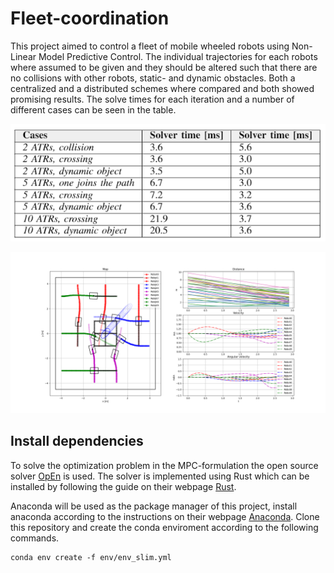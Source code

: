 # Fleet-coordination
This project aimed to control a fleet of mobile wheeled robots using Non-Linear Model Predictive Control. The individual trajectories for each robots where assumed to be given and they should be altered such that there are no collisions with other robots, static- and dynamic obstacles. Both a centralized and a distributed schemes where compared and both showed promising results. The solve times for each iteration and a number of different cases can be seen in the table.

![solve](docs/solvetimes.PNG)


![img](docs/displayimg.png)

## Install dependencies
To solve the optimization problem in the MPC-formulation the open source solver [OpEn](https://alphaville.github.io/optimization-engine/docs/installation) is used. The solver is implemented using Rust which can be installed by following the guide on their webpage [Rust](https://www.rust-lang.org/tools/install). 

Anaconda will be used as the package manager of this project, install anaconda according to the instructions on their webpage [Anaconda](https://www.anaconda.com/products/individual). Clone this repository and create the conda enviroment according to the following commands. 

```
conda env create -f env/env_slim.yml
```
